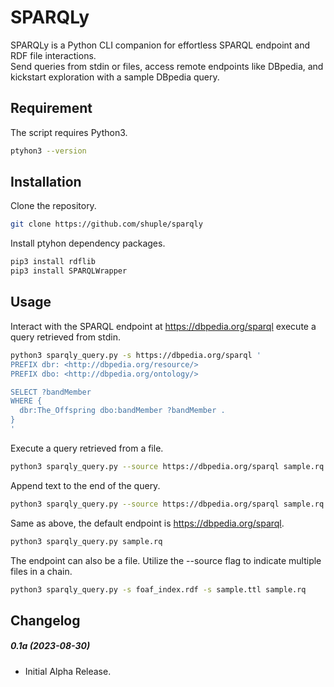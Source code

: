 # SPARQLy

SPARQLy is a Python CLI companion for effortless SPARQL endpoint and RDF file interactions.\
Send queries from stdin or files, access remote endpoints like DBpedia, and kickstart exploration with a sample DBpedia query.

## Requirement
The script requires Python3.

```bash
ptyhon3 --version
```

## Installation
Clone the repository.
```bash
git clone https://github.com/shuple/sparqly
```

Install ptyhon dependency packages.
```bash
pip3 install rdflib
pip3 install SPARQLWrapper
```

## Usage
Interact with the SPARQL endpoint at https://dbpedia.org/sparql execute a query retrieved from stdin.
```bash
python3 sparqly_query.py -s https://dbpedia.org/sparql '
PREFIX dbr: <http://dbpedia.org/resource/>
PREFIX dbo: <http://dbpedia.org/ontology/>

SELECT ?bandMember
WHERE {
  dbr:The_Offspring dbo:bandMember ?bandMember .
}
'
```

Execute a query retrieved from a file.
```bash
python3 sparqly_query.py --source https://dbpedia.org/sparql sample.rq
```

Append text to the end of the query.
```bash
python3 sparqly_query.py --source https://dbpedia.org/sparql sample.rq --append 'LIMIT 10'
```

Same as above, the default endpoint is https://dbpedia.org/sparql.
```bash
python3 sparqly_query.py sample.rq
```

The endpoint can also be a file. Utilize the --source flag to indicate multiple files in a chain.
```bash
python3 sparqly_query.py -s foaf_index.rdf -s sample.ttl sample.rq
```

## Changelog
##### 0.1a (2023-08-30)
- Initial Alpha Release.
